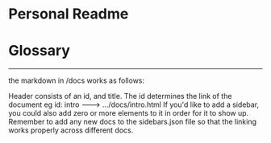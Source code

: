 # Personal Readme

# Glossary

---

the markdown in /docs works as follows:

Header consists of an id, and title.
The id determines the link of the document eg id: intro ---> .../docs/intro.html
If you'd like to add a sidebar, you could also add zero or more elements to it in order for it to show up.
Remember to add any new docs to the sidebars.json file so that the linking works properly across different docs.

